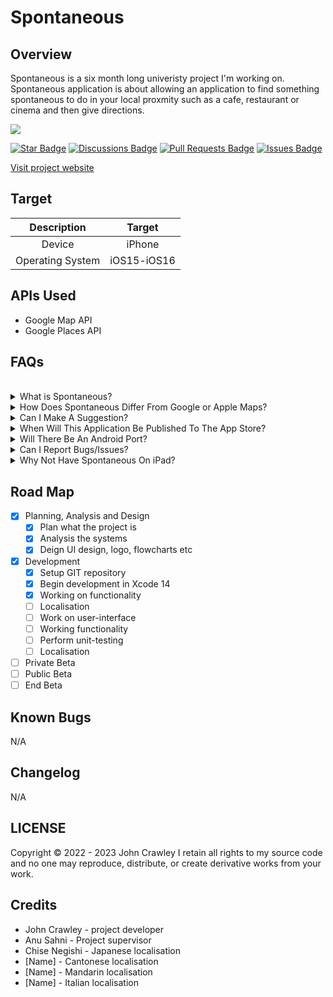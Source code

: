 # Spontaneous

## Overview

Spontaneous is a six month long univeristy project I'm working on. Spontaneous application is about allowing an application to find something spontaneous to do in your local proxmity such as a cafe, restaurant or cinema and then give directions.

<a href="https://twitter.com/SpontaneousiOS" ><img src="https://img.shields.io/twitter/follow/SpontaneousiOS.svg?style=social" /> </a>

<a href="https://github.com/JohnMichaelCrawley/Spontaneous/stargazers"><img src="https://img.shields.io/github/stars/JohnMichaelCrawley/Spontaneous?style=social" alt="Star Badge"/></a>
 <a href="https://github.com/JohnMichaelCrawley/Spontaneous/discussions"><img src="https://img.shields.io/github/discussions/JohnMichaelCrawley/Spontaneous" alt="Discussions Badge"/></a>
 <a href="https://github.com/JohnMichaelCrawley/Spontaneous/pulls"><img src="https://img.shields.io/github/issues-pr/JohnMichaelCrawley/Spontaneous" alt="Pull Requests Badge"/></a>
 <a href="https://github.com/JohnMichaelCrawley/Spontaneous/issues"><img src="https://img.shields.io/github/issues/JohnMichaelCrawley/Spontaneous" alt="Issues Badge"/></a>



[Visit project website](https://spontaneous.johncrawley.ie)

## Target

| Description | Target |
| :---------: | :----: |
| Device | iPhone |
| Operating System | iOS15-iOS16 |

## APIs Used

 * Google Map API
 * Google Places API

## FAQs
<br>
<!--Qustion 1 -->
<details cloed>
<summary>What is Spontaneous?</summary>
<br>
Spontaneous is an iOS application built for iOS15 - iOS16. The idea
of the application is to help people who can't decide or want to do 
something on the spot. This application helps with this problem by allowing 
the application to do the picking on what to do. The application will 
also give directions to the location it selects. The user can filter on/off
specific locations. 
</details>
<!--Qustion 2 -->
<details closed>
<summary>How Does Spontaneous Differ From Google or Apple Maps?</summary>
<br>
Google and Apple provide a map of the world, you can enter an address, restaurant etc and
can get directions. Spontaneous Differ From Google or Apple because Spontaneous uses your local
area to find something. 
</details>
<!--Qustion 3 -->
<details closed>
<summary>Can I Make A Suggestion?</summary>
<br>
Yes, I am open to including more features or suggestions, however, 
due to time and schedule of the development I can't include it in the current
development cycle but can add suggestions to the next cycle of development. If you'd like, you can submit ideas <a href="https://github.com/JohnMichaelCrawley/Spontaneous/discussions/categories/ideas">here</a>
</details>
<!--Qustion 4 -->
<details closed>
<summary>When Will This Application Be Published To The App Store?</summary>
<br>
The estimated goal of when the application will go live on the App Store is around June - August 2023.
</details>
<!--Qustion 5 -->
<details closed>
<summary>Will There Be An Android Port?</summary>
<br>
If this application gains enough users and requests for an 
Android version, then there will be a development for Android.
</details>
<!--Qustion 6 -->
<details closed>
<summary>Can I Report Bugs/Issues?</summary>
<br>
Yes, you can report an issue by:
Email (bug-reporting@spontaneous.johncrawley.ie)
or by
GitHub
</details>
<!--Qustion 7 -->
<details closed>
<summary>Why Not Have Spontaneous On iPad?</summary>
<br>
I have thought about including iPad in the list of devices but 
through a lot of considerations, I felt it would be better on iPhone 
as it's easier to carry around. In the future I could include iPads. 
</details>







## Road Map

* [x] Planning, Analysis and Design
    * [x] Plan what the project is
    * [x] Analysis the systems
    * [x] Deign UI design, logo, flowcharts etc
* [x] Development
     * [x] Setup GIT repository
     * [x] Begin development in Xcode 14
     * [x] Working on functionality 
     * [ ] Localisation 
     * [ ] Work on user-interface
     * [ ] Working functionality
     * [ ] Perform unit-testing
     * [ ] Localisation 
 * [ ] Private Beta
 * [ ] Public Beta
 * [ ] End Beta

## Known Bugs

N/A

## Changelog

N/A

## LICENSE

Copyright © 2022 - 2023 John Crawley
I retain all rights to my source code and no one may reproduce, distribute, or create derivative works from your work.

## Credits
* John Crawley - project developer
 * Anu Sahni - Project supervisor 
 * Chise Negishi - Japanese localisation
 * [Name] - Cantonese localisation
 * [Name] - Mandarin localisation
 * [Name] - Italian localisation
